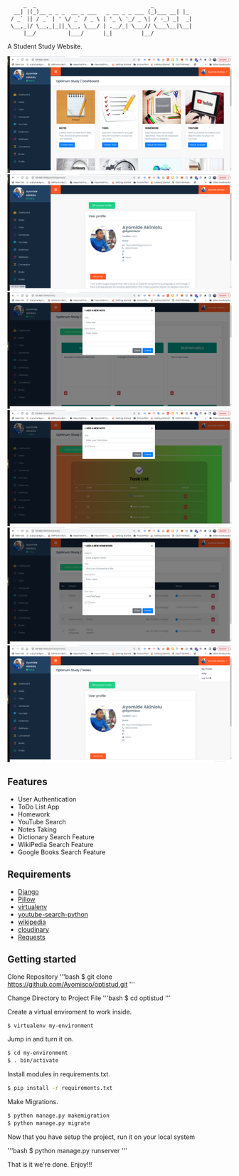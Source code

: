 <pre><code>     _  _                                    _ 
  __| |(_)__ _ _ _  __ _ ___   _ __ _ _ ___ (_)___ __| |_ 
 / _` || / _` | ' \/ _` / _ \ | '_ \ '_/ _ \| / -_) _|  _|
 \__,_|/ \__,_|_||_\__, \___/ | .__/_| \___// \___\__|\__|
     |__/          |___/      |_|         |__/            
</code></pre>

A Student Study Website.

![Project Preview](preview_images/sc1.png)
![Project Preview](preview_images/s2.png)
![Project Preview](preview_images/sc3.png)
![Project Preview](preview_images/sc4.png)
![Project Preview](preview_images/scr4.png)
![Project Preview](preview_images/scr5.png)

Features
--------

* User Authentication
* ToDo List App
* Homework
* YouTube Search
* Notes Taking
* Dictionary Search Feature
* WikiPedia Search Feature
* Google Books Search Feature



Requirements
------------

* [Django](https://www.djangoproject.com/download/)
* [Pillow](https://pypi.org/project/Pillow/)
* [virtualenv](http://www.virtualenv.org/en/latest/)
* [youtube-search-python](https://pypi.org/project/youtube-search-python/)
* [wikipedia](https://pypi.org/project/wikipedia/)
* [cloudinary](https://pypi.org/project/cloudinary/)
* [Requests](https://pypi.org/project/requests/)

Getting started
---------------
Clone Repository
'''bash
$ git clone https://github.com/Ayomisco/optistud.git
'''

Change Directory to Project File
'''bash
$ cd optistud
'''

Create a virtual enviroment to work inside.

```bash
$ virtualenv my-environment
```

Jump in and turn it on.

```bash
$ cd my-environment
$ . bin/activate
```

Install modules in requirements.txt.

```bash
$ pip install -r requirements.txt
```

Make Migrations.

```bash
$ python manage.py makemigration
$ python manage.py migrate
```
Now that you have setup the project, run it on your local system 

'''bash
$ python manage.py runserver
'''

That is it we're done. Enjoy!!!

